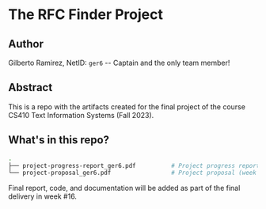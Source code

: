 # The RFC Finder Project

## Author

Gilberto Ramirez, NetID: `ger6` -- Captain and the only team member!

## Abstract

This is a repo with the artifacts created for the final project of the course CS410 Text Information Systems (Fall 2023).

## What's in this repo?

```bash
.
├── project-progress-report_ger6.pdf          # Project progress report (week #13)
└── project-proposal_ger6.pdf                 # Project proposal (week #9)
```

Final report, code, and documentation will be added as part of the final delivery in week #16.
